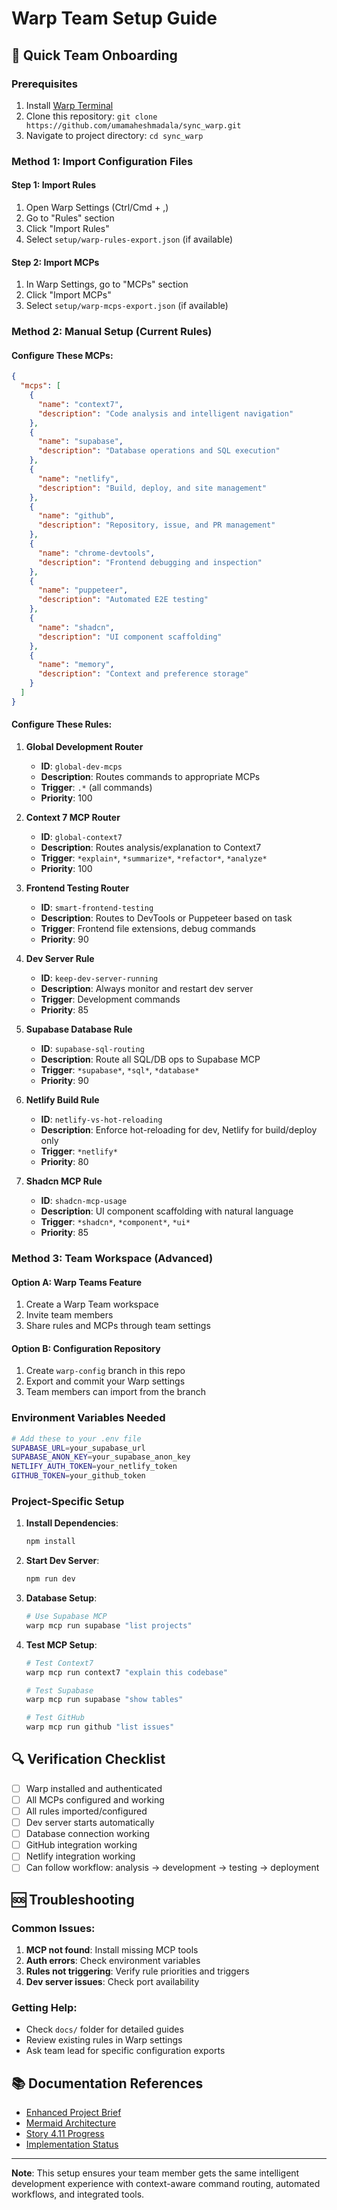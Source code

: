 # Warp Team Setup Guide

## 🚀 Quick Team Onboarding

### Prerequisites
1. Install [Warp Terminal](https://www.warp.dev/)
2. Clone this repository: `git clone https://github.com/umamaheshmadala/sync_warp.git`
3. Navigate to project directory: `cd sync_warp`

### Method 1: Import Configuration Files

#### Step 1: Import Rules
1. Open Warp Settings (Ctrl/Cmd + ,)
2. Go to "Rules" section
3. Click "Import Rules"
4. Select `setup/warp-rules-export.json` (if available)

#### Step 2: Import MCPs
1. In Warp Settings, go to "MCPs" section
2. Click "Import MCPs" 
3. Select `setup/warp-mcps-export.json` (if available)

### Method 2: Manual Setup (Current Rules)

#### Configure These MCPs:
```json
{
  "mcps": [
    {
      "name": "context7",
      "description": "Code analysis and intelligent navigation"
    },
    {
      "name": "supabase", 
      "description": "Database operations and SQL execution"
    },
    {
      "name": "netlify",
      "description": "Build, deploy, and site management"
    },
    {
      "name": "github",
      "description": "Repository, issue, and PR management"
    },
    {
      "name": "chrome-devtools",
      "description": "Frontend debugging and inspection"
    },
    {
      "name": "puppeteer",
      "description": "Automated E2E testing"
    },
    {
      "name": "shadcn",
      "description": "UI component scaffolding"
    },
    {
      "name": "memory",
      "description": "Context and preference storage"
    }
  ]
}
```

#### Configure These Rules:

1. **Global Development Router**
   - **ID**: `global-dev-mcps`
   - **Description**: Routes commands to appropriate MCPs
   - **Trigger**: `.*` (all commands)
   - **Priority**: 100

2. **Context 7 MCP Router**
   - **ID**: `global-context7`
   - **Description**: Routes analysis/explanation to Context7
   - **Trigger**: `*explain*`, `*summarize*`, `*refactor*`, `*analyze*`
   - **Priority**: 100

3. **Frontend Testing Router**  
   - **ID**: `smart-frontend-testing`
   - **Description**: Routes to DevTools or Puppeteer based on task
   - **Trigger**: Frontend file extensions, debug commands
   - **Priority**: 90

4. **Dev Server Rule**
   - **ID**: `keep-dev-server-running`
   - **Description**: Always monitor and restart dev server
   - **Trigger**: Development commands
   - **Priority**: 85

5. **Supabase Database Rule**
   - **ID**: `supabase-sql-routing`
   - **Description**: Route all SQL/DB ops to Supabase MCP
   - **Trigger**: `*supabase*`, `*sql*`, `*database*`
   - **Priority**: 90

6. **Netlify Build Rule**
   - **ID**: `netlify-vs-hot-reloading`
   - **Description**: Enforce hot-reloading for dev, Netlify for build/deploy only
   - **Trigger**: `*netlify*`
   - **Priority**: 80

7. **Shadcn MCP Rule**
   - **ID**: `shadcn-mcp-usage`
   - **Description**: UI component scaffolding with natural language
   - **Trigger**: `*shadcn*`, `*component*`, `*ui*`
   - **Priority**: 85

### Method 3: Team Workspace (Advanced)

#### Option A: Warp Teams Feature
1. Create a Warp Team workspace
2. Invite team members
3. Share rules and MCPs through team settings

#### Option B: Configuration Repository
1. Create `warp-config` branch in this repo
2. Export and commit your Warp settings
3. Team members can import from the branch

### Environment Variables Needed

```bash
# Add these to your .env file
SUPABASE_URL=your_supabase_url
SUPABASE_ANON_KEY=your_supabase_anon_key
NETLIFY_AUTH_TOKEN=your_netlify_token
GITHUB_TOKEN=your_github_token
```

### Project-Specific Setup

1. **Install Dependencies**:
   ```bash
   npm install
   ```

2. **Start Dev Server**:
   ```bash
   npm run dev
   ```

3. **Database Setup**:
   ```bash
   # Use Supabase MCP
   warp mcp run supabase "list projects"
   ```

4. **Test MCP Setup**:
   ```bash
   # Test Context7
   warp mcp run context7 "explain this codebase"
   
   # Test Supabase
   warp mcp run supabase "show tables"
   
   # Test GitHub
   warp mcp run github "list issues"
   ```

## 🔍 Verification Checklist

- [ ] Warp installed and authenticated
- [ ] All MCPs configured and working
- [ ] All rules imported/configured
- [ ] Dev server starts automatically
- [ ] Database connection working
- [ ] GitHub integration working
- [ ] Netlify integration working
- [ ] Can follow workflow: analysis → development → testing → deployment

## 🆘 Troubleshooting

### Common Issues:

1. **MCP not found**: Install missing MCP tools
2. **Auth errors**: Check environment variables
3. **Rules not triggering**: Verify rule priorities and triggers
4. **Dev server issues**: Check port availability

### Getting Help:
- Check `docs/` folder for detailed guides
- Review existing rules in Warp settings
- Ask team lead for specific configuration exports

## 📚 Documentation References

- [Enhanced Project Brief](../docs/SynC_Enhanced_Project_Brief_v2.md)
- [Mermaid Architecture](../docs/Sync_Enhanced_Mermaid_Chart_v2.mmd)
- [Story 4.11 Progress](../docs/stories/STORY_4.11_PROGRESS_UPDATE.md)
- [Implementation Status](../docs/IMPLEMENTATION_STATUS.md)

---

**Note**: This setup ensures your team member gets the same intelligent development experience with context-aware command routing, automated workflows, and integrated tools.